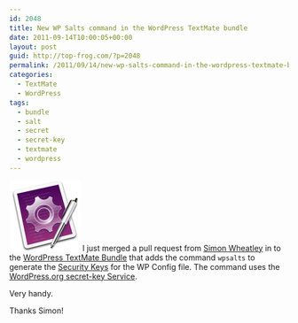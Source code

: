 ```yaml
---
id: 2048
title: New WP Salts command in the WordPress TextMate bundle
date: 2011-09-14T10:00:05+00:00
layout: post
guid: http://top-frog.com/?p=2048
permalink: /2011/09/14/new-wp-salts-command-in-the-wordpress-textmate-bundle/
categories:
  - TextMate
  - WordPress
tags:
  - bundle
  - salt
  - secret
  - secret-key
  - textmate
  - wordpress
---
```

<img class="alignright" src="/assets/articles/TextMate-icon.png" alt="TextMate Icon" aria-hidden="true" /> I just merged a pull request from [Simon Wheatley](https://github.com/simonwheatley) in to the [WordPress TextMate Bundle](/projects/wordpress-textmate-bundle/) that adds the command `wpsalts` to generate the [Security Keys](http://codex.wordpress.org/Editing_wp-config.php#Security_Keys) for the WP Config file. The command uses the [WordPress.org secret-key Service](https://api.wordpress.org/secret-key/1.1/salt).

Very handy. 

Thanks Simon!